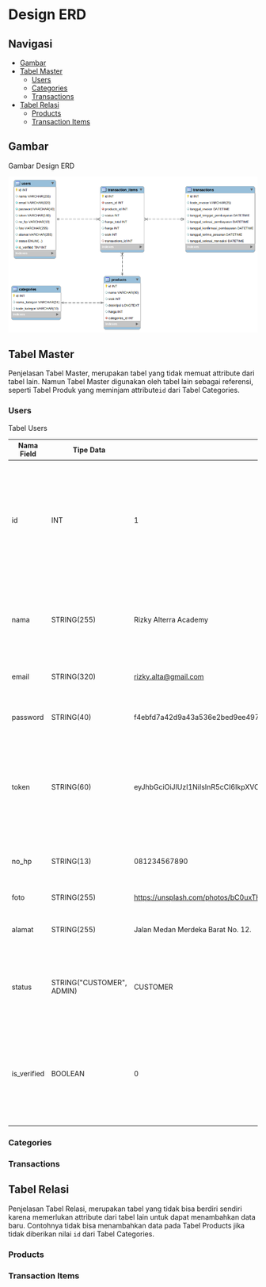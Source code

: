 # Design ERD

## Navigasi
- [Gambar](#gambar)
- [Tabel Master](#tabel-master)
  - [Users](#users)
  - [Categories](#categories)
  - [Transactions](#transactions)
- [Tabel Relasi](#tabel-relasi)
  - [Products](#products)
  - [Transaction Items](#transaction-items)

## Gambar
Gambar Design ERD

![Gambar Design ERD](erd.png)

## Tabel Master
Penjelasan Tabel Master, merupakan tabel yang tidak memuat attribute dari tabel lain. Namun Tabel Master digunakan oleh tabel lain sebagai referensi, seperti Tabel Produk yang meminjam attribute`id` dari Tabel Categories. 

### Users

Tabel Users

| Nama Field | Tipe Data | Contoh Nilai | Penjelasan |
| ---------- | --------- | ------------ | ---------- |
| id | INT | 1 | ID merupakan nilai unik dari setiap data user, digunakan pada proses transaksi untuk mengetahui transaksi yang dimiliki oleh suatu user.
| nama | STRING(255) | Rizky Alterra Academy | nama pendek ataupun nama panjang dari user digunakan untuk validasi transaksi.
| email | STRING(320) | rizky.alta@gmail.com | email dari user untuk proses login dan register. |
| password | STRING(40) | f4ebfd7a42d9a43a536e2bed9ee4974abf8f8dc8 | password digunakan saat proses login dan register |
| token | STRING(60) | eyJhbGciOiJIUzI1NiIsInR5cCI6IkpXVCJ9.eyJzdWIiOiIxMjM0NTY3ODkwIiwibmFtZSI6IkpvaG4gRG9lIiwiaWF0IjoxNTE2MjM5MDIyfQ.SflKxwRJSMeKKF2QT4fwpMeJf36POk6yJV_adQssw5c | token digunakan untuk dapat mengakses sebagian besar endpoint dan didapatkan pada saat proses login dan register. |
| no_hp | STRING(13) | 081234567890 | nomor hp milik user yang bisa digunakan saat validasi transaksi |
| foto | STRING(255) | https://unsplash.com/photos/bC0uxTH7aS0 | link foto dari user. |
| alamat | STRING(255) | Jalan Medan Merdeka Barat No. 12. | alamat dari user untuk melakukan proses pengiriman |
| status | STRING("CUSTOMER", ADMIN) | CUSTOMER | status dari user untuk membedakan hak akses saat mengakses suatu endpoint. |
| is_verified | BOOLEAN | 0 | untuk proses verifikasi sehingga user tidak dapat melakukan transaksi jika belum diverifikasi oleh admin (di luar MVP). |

### Categories

### Transactions

## Tabel Relasi
Penjelasan Tabel Relasi, merupakan tabel yang tidak bisa berdiri sendiri karena memerlukan attribute dari tabel lain untuk dapat menambahkan data baru. Contohnya tidak bisa menambahkan data pada Tabel Products jika tidak diberikan nilai `id` dari Tabel Categories.

### Products

### Transaction Items